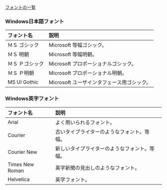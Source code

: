 [フォントの一覧](http://www.osaka-kyoiku.ac.jp/~joho/html5_ref/how2/fontfamily.html)<br>

### Windows日本語フォント
|フォント名|説明|
|:--|:--|
|ＭＳ ゴシック|Microsoft 等幅ゴシック。|
|ＭＳ 明朝|Microsoft 等幅明朝。|
|ＭＳ Ｐゴシック|Microsoft プロポーショナルゴシック。|
|ＭＳ Ｐ明朝|Microsoft プロポーショナル明朝。|
|MS UI Gothic|Microsoft ユーザインタフェース用ゴシック。|

### Windows英字フォント
|フォント名|説明|
|:--|:--|
|Arial|よく用いられるフォント。|
|Courier|古いタイプライターのようなフォント。等幅。|
|Courier New|新しいタイプライターのようなフォント。等幅。|
|Times New Roman|英字新聞の見出しのようなフォント。|
|Helvetica|英字フォント。|
